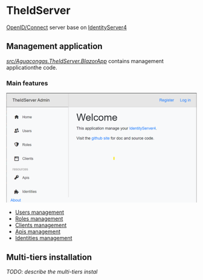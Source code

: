 # TheIdServer

[OpenID/Connect](https://openid.net/connect/) server base on [IdentityServer4](https://identityserver4.readthedocs.io/en/latest/)

## Management application

[*src/Aguacongas.TheIdServer.BlazorApp*](src/Aguacongas.TheIdServer.BlazorApp) contains management applicationthe code.

### Main features

![home](/doc/assets/home.png)

* [Users management](/doc/USER.md)
* [Roles management](/doc/ROLE.md)
* [Clients management](/doc/CLIENT.md)
* [Apis management](/doc/API.md)
* [Identities management](/doc/IDENTITY.md)

## Multi-tiers installation

*TODO: describe the multi-tiers instal*
